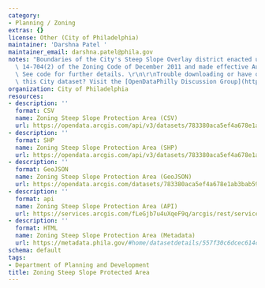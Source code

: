 ```yaml
---
category:
- Planning / Zoning
extras: {}
license: Other (City of Philadelphia)
maintainer: 'Darshna Patel '
maintainer_email: darshna.patel@phila.gov
notes: "Boundaries of the City's Steep Slope Overlay district enacted under Section\
  \ 14-704(2) of the Zoning Code of December 2011 and made effective August 22, 2012.\
  \ See code for further details. \r\n\r\nTrouble downloading or have questions about\
  \ this City dataset? Visit the [OpenDataPhilly Discussion Group](http://www.phila.gov/data/discuss/)"
organization: City of Philadelphia
resources:
- description: ''
  format: CSV
  name: Zoning Steep Slope Protection Area (CSV)
  url: https://opendata.arcgis.com/api/v3/datasets/783380aca5ef4a678e1ab3bab5959946_0/downloads/data?format=csv&spatialRefId=4326
- description: ''
  format: SHP
  name: Zoning Steep Slope Protection Area (SHP)
  url: https://opendata.arcgis.com/api/v3/datasets/783380aca5ef4a678e1ab3bab5959946_0/downloads/data?format=shp&spatialRefId=4326
- description: ''
  format: GeoJSON
  name: Zoning Steep Slope Protection Area (GeoJSON)
  url: https://opendata.arcgis.com/datasets/783380aca5ef4a678e1ab3bab5959946_0.geojson
- description: ''
  format: api
  name: Zoning Steep Slope Protection Area (API)
  url: https://services.arcgis.com/fLeGjb7u4uXqeF9q/arcgis/rest/services/Zoning_SteepSlopeProtectArea_r/FeatureServer/0/query?outFields=*&where=1%3D1
- description: ''
  format: HTML
  name: Zoning Steep Slope Protection Area (Metadata)
  url: https://metadata.phila.gov/#home/datasetdetails/557f30c6dcec614c29ce8b6f/representationdetails/557f30e3c579ea311699bb4c/
schema: default
tags:
- Department of Planning and Development
title: Zoning Steep Slope Protected Area
---
```

